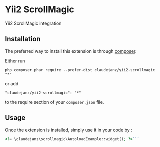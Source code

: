 Yii2 ScrollMagic
================
Yii2 ScrollMagic integration

Installation
------------

The preferred way to install this extension is through [composer](http://getcomposer.org/download/).

Either run

```
php composer.phar require --prefer-dist claudejanz/yii2-scrollmagic "*"
```

or add

```
"claudejanz/yii2-scrollmagic": "*"
```

to the require section of your `composer.json` file.


Usage
-----

Once the extension is installed, simply use it in your code by  :

```php
<?= \claudejanz\scrollmagic\AutoloadExample::widget(); ?>```